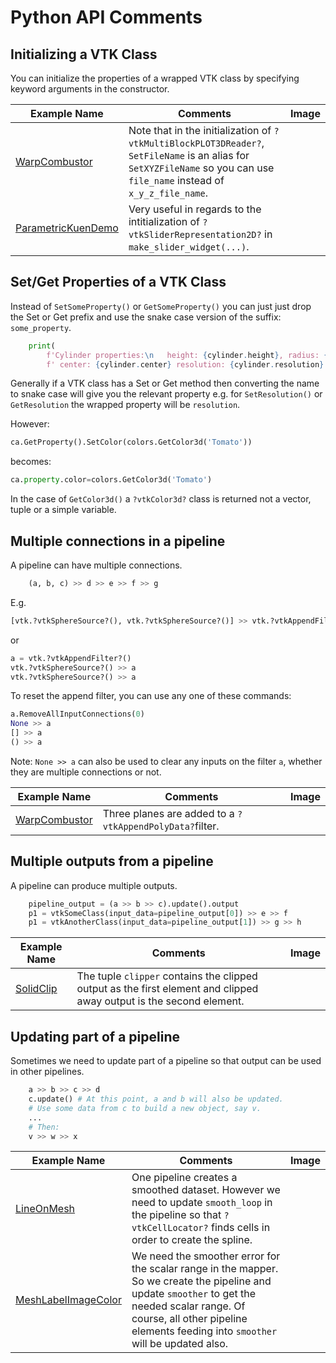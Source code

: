 # Python API Comments

## Initializing a VTK Class

You can initialize the properties of a wrapped VTK class by specifying keyword arguments in the constructor.

| Example Name | Comments | Image |
| -------------- | ---------------------- | ------- |
[WarpCombustor](/PythonicAPI/VisualizationAlgorithms/WarpCombustor) | Note that in the initialization of `?vtkMultiBlockPLOT3DReader?`, `SetFileName` is an alias for `SetXYZFileName` so you can use `file_name` instead of `x_y_z_file_name`.
[ParametricKuenDemo](/PythonicAPI/GeometricObjects/ParametricKuenDemo) | Very useful in regards to the intitialization of `?vtkSliderRepresentation2D?` in `make_slider_widget(...)`.

## Set/Get Properties of a VTK Class

Instead of `SetSomeProperty()` or `GetSomeProperty()` you can just just drop the Set or Get prefix and use the snake case version of the suffix: `some_property`.

``` Python
    print(
        f'Cylinder properties:\n   height: {cylinder.height}, radius: {cylinder.radius},'
        f' center: {cylinder.center} resolution: {cylinder.resolution} capping: {cylinder.capping == 1}')

```

Generally if a VTK class has a Set or Get method then converting the name to snake case will give you the relevant property e.g. for `SetResolution()` or `GetResolution` the wrapped property will be `resolution`.

However:

``` Python
ca.GetProperty().SetColor(colors.GetColor3d('Tomato'))
```

becomes:

``` Python
ca.property.color=colors.GetColor3d('Tomato')
```

In the case of `GetColor3d()` a `?vtkColor3d?` class is returned not a vector, tuple or a simple variable.

## Multiple connections in a pipeline

A pipeline can have multiple connections.

``` Python
    (a, b, c) >> d >> e >> f >> g
```

E.g.

``` Python
[vtk.?vtkSphereSource?(), vtk.?vtkSphereSource?()] >> vtk.?vtkAppendFilter?()
```

or

``` Python
a = vtk.?vtkAppendFilter?()
vtk.?vtkSphereSource?() >> a
vtk.?vtkSphereSource?() >> a
```

To reset the append filter, you can use any one of these commands:

``` Python
a.RemoveAllInputConnections(0)
None >> a
[] >> a
() >> a
```

Note: `None >> a` can also be used to clear any inputs on the filter `a`, whether they are multiple connections or not.

| Example Name | Comments | Image |
| -------------- | ---------------------- | ------- |
[WarpCombustor](/PythonicAPI/VisualizationAlgorithms/WarpCombustor) | Three planes are added to a `?vtkAppendPolyData?`filter.

## Multiple outputs from a pipeline

A pipeline can produce multiple outputs.

``` Python
    pipeline_output = (a >> b >> c).update().output
    p1 = vtkSomeClass(input_data=pipeline_output[0]) >> e >> f
    p1 = vtkAnotherClass(input_data=pipeline_output[1]) >> g >> h
```

| Example Name | Comments | Image |
| -------------- | ---------------------- | ------- |
[SolidClip](/PythonicAPI/Meshes/SolidClip) | The tuple `clipper` contains the clipped output as the first element and clipped away output is the second element.

## Updating part of a pipeline

Sometimes we need to update part of a pipeline so that output can be used in other pipelines.

``` Python
    a >> b >> c >> d
    c.update() # At this point, a and b will also be updated.
    # Use some data from c to build a new object, say v.
    ...
    # Then:
    v >> w >> x 
```

| Example Name | Comments | Image |
| -------------- | ---------------------- | ------- |
[LineOnMesh](/PythonicAPI/DataManipulation/LineOnMesh) | One pipeline creates a smoothed dataset. However we need to update `smooth_loop` in the pipeline so that `?vtkCellLocator?` finds cells in order to create the spline.
[MeshLabelImageColor](/PythonicAPI/DataManipulation/MeshLabelImageColor) | We need the smoother error for the scalar range in the mapper. So we create the pipeline and update `smoother` to get the needed scalar range. Of course, all other pipeline elements feeding into `smoother` will be updated also.
